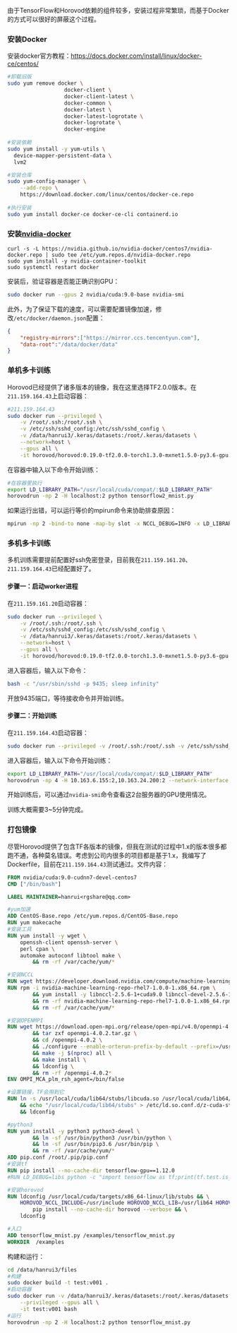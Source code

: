 由于TensorFlow和Horovod依赖的组件较多，安装过程非常繁琐，而基于Docker的方式可以很好的屏蔽这个过程。

### 安装Docker

安装docker官方教程：https://docs.docker.com/install/linux/docker-ce/centos/

```bash
#卸载旧版
sudo yum remove docker \
                  docker-client \
                  docker-client-latest \
                  docker-common \
                  docker-latest \
                  docker-latest-logrotate \
                  docker-logrotate \
                  docker-engine
                  
#安装依赖
sudo yum install -y yum-utils \
  device-mapper-persistent-data \
  lvm2

#安装仓库
sudo yum-config-manager \
    --add-repo \
    https://download.docker.com/linux/centos/docker-ce.repo
    
#执行安装
sudo yum install docker-ce docker-ce-cli containerd.io
```



### 安装[nvidia-docker](https://github.com/NVIDIA/nvidia-docker)

```shell
curl -s -L https://nvidia.github.io/nvidia-docker/centos7/nvidia-docker.repo | sudo tee /etc/yum.repos.d/nvidia-docker.repo
sudo yum install -y nvidia-container-toolkit
sudo systemctl restart docker
```

安装后，验证容器是否能正确识别GPU：

```bash
sudo docker run --gpus 2 nvidia/cuda:9.0-base nvidia-smi
```

此外，为了保证下载的速度，可以需要配置镜像加速，修改`/etc/docker/daemon.json`配置：

```json
{
    "registry-mirrors":["https://mirror.ccs.tencentyun.com"],
    "data-root":"/data/docker/data"
}
```

### 单机多卡训练

Horovod已经提供了诸多版本的镜像，我在这里选择TF2.0.0版本。在`211.159.164.43`上启动容器：

```bash
#211.159.164.43
sudo docker run --privileged \
	-v /root/.ssh:/root/.ssh \
	-v /etc/ssh/sshd_config:/etc/ssh/sshd_config \
	-v /data/hanrui3/.keras/datasets:/root/.keras/datasets \
	--network=host \
	--gpus all \
	-it horovod/horovod:0.19.0-tf2.0.0-torch1.3.0-mxnet1.5.0-py3.6-gpu
```

在容器中输入以下命令开始训练：

```bash
#在容器里执行
export LD_LIBRARY_PATH="/usr/local/cuda/compat/:$LD_LIBRARY_PATH"
horovodrun -np 2 -H localhost:2 python tensorflow2_mnist.py
```

如果运行出错，可以运行等价的mpirun命令来协助排查原因：

```bash
mpirun -np 2 -bind-to none -map-by slot -x NCCL_DEBUG=INFO -x LD_LIBRARY_PATH -x PATH -mca pml ob1 -mca btl ^openib python tensorflow2_mnist.py
```

### 多机多卡训练

多机训练需要提前配置好ssh免密登录，目前我在`211.159.161.20`、`211.159.164.43`已经配置好了。

#### 步骤一：启动worker进程

在`211.159.161.20`启动容器：

```bash
sudo docker run --privileged \
	-v /root/.ssh:/root/.ssh \
	-v /etc/ssh/sshd_config:/etc/ssh/sshd_config \
	-v /data/hanrui3/.keras/datasets:/root/.keras/datasets \
	--network=host \
	--gpus all \
	-it horovod/horovod:0.19.0-tf2.0.0-torch1.3.0-mxnet1.5.0-py3.6-gpu
```

进入容器后，输入以下命令：

```bash
bash -c "/usr/sbin/sshd -p 9435; sleep infinity"
```

开放9435端口，等待接收命令并开始训练。

#### 步骤二：开始训练

在`211.159.164.43`启动容器：

```bash
sudo docker run --privileged -v /root/.ssh:/root/.ssh -v /etc/ssh/sshd_config:/etc/ssh/sshd_config -v /data/hanrui3/.keras/datasets:/root/.keras/datasets --network=host --gpus all,capabilities=utility -it horovod/horovod:0.19.0-tf2.0.0-torch1.3.0-mxnet1.5.0-py3.6-gpu
```

进入容器后，输入以下命令开始训练：

```bash
export LD_LIBRARY_PATH="/usr/local/cuda/compat/:$LD_LIBRARY_PATH"
horovodrun -np 4 -H 10.163.6.155:2,10.163.24.200:2 --network-interface eth0 -p 9435 --verbose python tensorflow2_mnist.py
```

开始训练后，可以通过`nvidia-smi`命令查看这2台服务器的GPU使用情况。

训练大概需要3~5分钟完成。

### 打包镜像

尽管Horovod提供了包含TF各版本的镜像，但我在测试的过程中1.x的版本很多都跑不通，各种莫名错误。考虑到公司内很多的项目都是基于1.x，我编写了Dockerfile，目前在`211.159.164.43`测试通过。文件内容：

```dockerfile
FROM nvidia/cuda:9.0-cudnn7-devel-centos7
CMD ["/bin/bash"]

LABEL MAINTAINER=hanrui<rgshare@qq.com>

#yum加速
ADD CentOS-Base.repo /etc/yum.repos.d/CentOS-Base.repo
RUN yum makecache
#安装工具
RUN yum install -y wget \
    openssh-client openssh-server \
    perl cpan \
    automake autoconf libtool make \
        && rm -rf /var/cache/yum/*

#安装NCCL
RUN wget https://developer.download.nvidia.com/compute/machine-learning/repos/rhel7/x86_64/nvidia-machine-learning-repo-rhel7-1.0.0-1.x86_64.rpm
RUN rpm -i nvidia-machine-learning-repo-rhel7-1.0.0-1.x86_64.rpm \
        && yum install -y libnccl-2.5.6-1+cuda9.0 libnccl-devel-2.5.6-1+cuda9.0 libnccl-static-2.5.6-1+cuda9.0 \
        && rm -rf nvidia-machine-learning-repo-rhel7-1.0.0-1.x86_64.rpm \
        && rm -rf /var/cache/yum/*

#安装OPENMPI
RUN wget https://download.open-mpi.org/release/open-mpi/v4.0/openmpi-4.0.2.tar.gz \
        && tar zxf openmpi-4.0.2.tar.gz \
        && cd /openmpi-4.0.2 \
        && ./configure --enable-orterun-prefix-by-default --prefix=/usr/local \
        && make -j $(nproc) all \
        && make install \
        && ldconfig \
        && rm -rf /openmpi-4.0.2*
ENV OMPI_MCA_plm_rsh_agent=/bin/false

#设置链接，TF会用到它
RUN ln -s /usr/local/cuda/lib64/stubs/libcuda.so /usr/local/cuda/lib64/stubs/libcuda.so.1 \
    && echo "/usr/local/cuda/lib64/stubs" > /etc/ld.so.conf.d/z-cuda-stubs.conf \
    && ldconfig

#python3
RUN yum install -y python3 python3-devel \
        && ln -sf /usr/bin/python3 /usr/bin/python \
        && ln -sf /usr/bin/pip3.6 /usr/bin/pip \
        && rm -rf /var/cache/yum/*
ADD pip.conf /root/.pip/pip.conf
#安装tf
RUN pip install --no-cache-dir tensorflow-gpu==1.12.0
#RUN LD_DEBUG=libs python -c "import tensorflow as tf;print(tf.test.is_gpu_available())"

#安装horovod
RUN ldconfig /usr/local/cuda/targets/x86_64-linux/lib/stubs && \
    HOROVOD_NCCL_INCLUDE=/usr/include HOROVOD_NCCL_LIB=/usr/lib64 HOROVOD_GPU_ALLREDUCE=NCCL HOROVOD_GPU_BROADCAST=NCCL HOROVOD_WITH_TENSORFLOW=1 \
        pip install --no-cache-dir horovod --verbose && \
    ldconfig

#入口
ADD tensorflow_mnist.py /examples/tensorflow_mnist.py
WORKDIR  /examples
```

构建和运行：

```bash
cd /data/hanrui3/files
#构建
sudo docker build -t test:v001 .
#启动容器
sudo docker run -v /data/hanrui3/.keras/datasets:/root/.keras/datasets \
	--privileged --gpus all \
	-it test:v001 bash
#运行
horovodrun -np 2 -H localhost:2 python tensorflow_mnist.py
```

